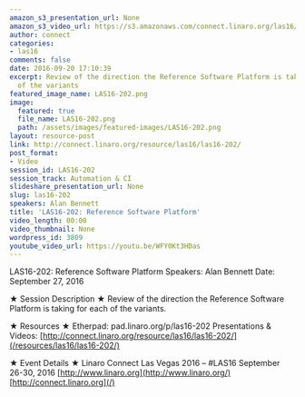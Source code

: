 ```yaml
---
amazon_s3_presentation_url: None
amazon_s3_video_url: https://s3.amazonaws.com/connect.linaro.org/las16/Videos/Tuesday/LAS16-202%20Reference%20Software%20Platform.mp4
author: connect
categories:
- las16
comments: false
date: 2016-09-20 17:10:39
excerpt: Review of the direction the Reference Software Platform is taking for each
  of the variants
featured_image_name: LAS16-202.png
image:
  featured: true
  file_name: LAS16-202.png
  path: /assets/images/featured-images/LAS16-202.png
layout: resource-post
link: http://connect.linaro.org/resource/las16/las16-202/
post_format:
- Video
session_id: LAS16-202
session_track: Automation & CI
slideshare_presentation_url: None
slug: las16-202
speakers: Alan Bennett
title: 'LAS16-202: Reference Software Platform'
video_length: 00:00
video_thumbnail: None
wordpress_id: 3809
youtube_video_url: https://youtu.be/WFY0Kt3HDas
---
```


LAS16-202: Reference Software Platform
Speakers: Alan Bennett
Date: September 27, 2016

★ Session Description ★
Review of the direction the Reference Software Platform is taking for each of the variants.

★ Resources ★
Etherpad: pad.linaro.org/p/las16-202
Presentations & Videos: [http://connect.linaro.org/resource/las16/las16-202/](/resources/las16/las16-202/)

★ Event Details ★
Linaro Connect Las Vegas 2016 – #LAS16
September 26-30, 2016
[http://www.linaro.org](http://www.linaro.org/)
[http://connect.linaro.org](/)
